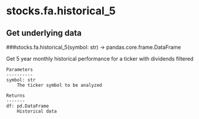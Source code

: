 # stocks.fa.historical_5

## Get underlying data 
###stocks.fa.historical_5(symbol: str) -> pandas.core.frame.DataFrame

Get 5 year monthly historical performance for a ticker with dividends filtered

    Parameters
    ----------
    symbol: str
        The ticker symbol to be analyzed

    Returns
    -------
    df: pd.DataFrame
        Historical data
